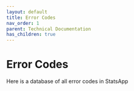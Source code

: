 ```yaml
---
layout: default
title: Error Codes
nav_order: 1
parent: Technical Documentation
has_children: true
---
```


# Error Codes

Here is a database of all error codes in StatsApp
